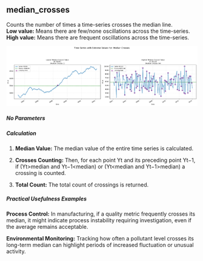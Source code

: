 ## **median_crosses**

Counts the number of times a time-series crosses the median line.  
**Low value:** Means there are few/none oscillations across the time-series.  
**High value:** Means there are frequent oscillations across the time-series.


    
![png](median_crosses_output_5_0.png)
    


##### **No Parameters**

##### **Calculation**

1.  **Median Value:** The median value of the entire time series is calculated.

2.  **Crosses Counting:** Then, for each point Yt and its preceding point Yt−1, if (Yt>median and Yt−1<median) or (Yt<median and Yt−1>median) a crossing is counted.

3.  **Total Count:** The total count of crossings is returned.



##### **Practical Usefulness Examples**

**Process Control:** In manufacturing, if a quality metric frequently crosses its median, it might indicate process instability requiring investigation, even if the average remains acceptable.

**Environmental Monitoring:** Tracking how often a pollutant level crosses its long-term median can highlight periods of increased fluctuation or unusual activity.


